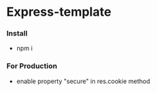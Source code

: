 # Express-template

### Install
-  npm i


### For Production 
- enable property "secure" in res.cookie method